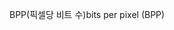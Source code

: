 <span data-ttu-id="0a850-101">BPP(픽셀당 비트 수)</span><span class="sxs-lookup"><span data-stu-id="0a850-101">bits per pixel (BPP)</span></span>